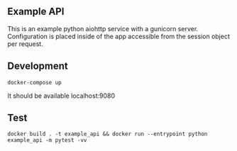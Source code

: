 ## Example API

This is an example python aiohttp service with a gunicorn server.
Configuration is placed inside of the app accessible from the session
object per request.

## Development

```
docker-compose up
```

It should be available localhost:9080

## Test

```
docker build . -t example_api && docker run --entrypoint python example_api -m pytest -vv
```

